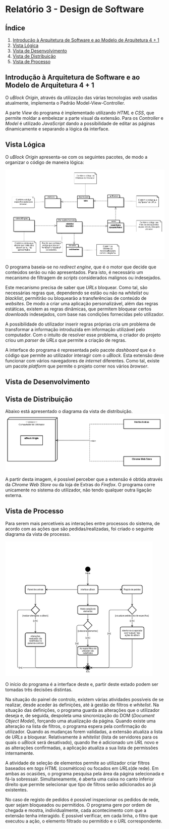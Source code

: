 # Relatório 3 - Design de Software

## Índice
1. [Introdução à Arquitetura de Software e ao Modelo de Arquitetura 4 + 1](#introducao)
1. [Vista Lógica](#logica)
1. [Vista de Desenvolvimento](#desenvolvimento)
1. [Vista de Distribuição](#deployment)
1. [Vista de Processo](#processo)

## Introdução à Arquitetura de Software e ao Modelo de Arquitetura 4 + 1

O *uBlock Origin*, através da utilização das várias tecnologias *web* usadas atualmente, implementa o Padrão Model-View-Controller.

A parte *View* do programa é implementado utilizando *HTML* e *CSS*, que permite moldar a embelezar a parte visual da extensão. Para os *Controller* e *Model* é utilizado *JavaScript* dando a possibilidade de editar as páginas dinamicamente e separando a lógica da interface.

## Vista Lógica

O *uBlock Origin* apresenta-se com os seguintes pacotes, de modo a organizar o código de maneira lógica:

![Diagrama da Vista Lógica](logical-view.png)

O programa baseia-se no *redirect engine*, que é o motor que decide que conteúdos serão ou não apresentados. Para isto, é necessário um mecanismo de filtragem de *scripts* considerados malignos ou indesejados.

Este mecanismo precisa de saber que *URLs* bloquear. Como tal, são necessárias regras que, dependendo se estão ou não na *whitelist* ou *blacklist*, permitirão ou bloquearão a transferências de conteúdo de *websites*. De modo a criar uma aplicação personalizável, além das regras estáticas, existem as regras dinâmicas, que permitem bloquear certos *downloads* indesejados, com base nas condições fornecidas pelo utilizador.

A possibilidade do utilizador inserir regras próprias cria um problema de transformar a informação introduzida em informação utilizável pelo computador. Com o intuito de resolver esse problema, o criador do projeto criou um *parser* de *URLs* que permite a criação de regras.

A interface do programa é representada pelo pacote *dashboard* que é o código que permite ao utilizador interagir com o *uBlock*. Esta extensão deve funcionar com vários navegadores de *internet* diferentes. Como tal, existe um pacote *platform* que permite o projeto correr nos vários *browser*.

## Vista de Desenvolvimento

## Vista de Distribuição

Abaixo está apresentado o diagrama da vista de distribuição.
![Diagrama da Vista de Distribuição](deployment.png)

A partir desta imagem, é possível perceber que a extensão é obtida através da *Chrome Web Store* ou da loja de Extras do *Firefox*. O programa corre unicamente no sistema do utilizador, não tendo qualquer outra ligação externa.


## Vista de Processo
Para serem mais percetíveis as interações entre processos do sistema, de acordo com as ações que são pedidas/realizadas, foi criado o seguinte diagrama da vista de processo.

![Diagrama da Vista de Processo](process-view.png)

O início do programa é a interface deste e, partir deste estado podem ser tomadas três decisões distintas.

Na situação do painel de controlo, existem várias atividades possíveis de se realizar, desde aceder às definições, até à gestão de filtros e *whitelist*.
Na situação das definições, o programa guarda as alterações que o utilizador deseja e, de seguida, despoleta uma sincronização do DOM (*Document Object Model*), forçando uma atualização da página.
Quando existe uma alteração na lista de filtros, o programa espera pela confirmação do utilizador. Quando as mudanças forem validadas, a extensão atualiza a lista de *URLs* a bloquear.
Relativamente à *whitelist* (lista de servidores para os quais o *uBlock* será desativado), quando lhe é adicionado um *URL* novo e as alterações confirmadas, a aplicação atualiza a sua lista de permissões internamente.  

A atividade de seleção de elementos permite ao utilizador criar filtros baseados em *tags HTML* (cosméticos) ou focados em *URLs*(de rede).
Em ambas as ocasiões, o programa pesquisa pela área da página selecionada e fá-la sobressair. Simultaneamente, é aberta uma caixa no canto inferior direito que permite selecionar que tipo de filtros serão adicionados ao já existentes.

No caso de registo de pedidos é possível inspecionar os pedidos de rede, quer sejam bloqueados ou permitidos.
O programa gere por ordem de chegada e mostra, individualmente, cada acontecimento com que a extensão tenha interagido. É possível verificar, em cada linha, o filtro que executou a ação, o elemento filtrado ou permitido e o *URL* correspondente.
